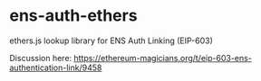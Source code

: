 # ens-auth-ethers

ethers.js lookup library for ENS Auth Linking (EIP-603)

Discussion here:
https://ethereum-magicians.org/t/eip-603-ens-authentication-link/9458